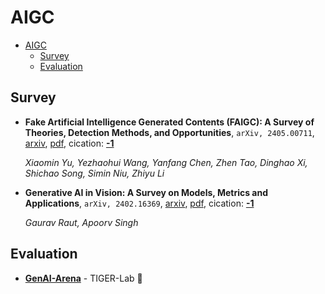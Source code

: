 # AIGC

- [AIGC](#aigc)
	- [Survey](#survey)
	- [Evaluation](#evaluation)


## Survey
- **Fake Artificial Intelligence Generated Contents (FAIGC): A Survey of
  Theories, Detection Methods, and Opportunities**, `arXiv, 2405.00711`, [arxiv](http://arxiv.org/abs/2405.00711v2), [pdf](http://arxiv.org/pdf/2405.00711v2.pdf), cication: [**-1**](None)

	 *Xiaomin Yu, Yezhaohui Wang, Yanfang Chen, Zhen Tao, Dinghao Xi, Shichao Song, Simin Niu, Zhiyu Li*
- **Generative AI in Vision: A Survey on Models, Metrics and Applications**, `arXiv, 2402.16369`, [arxiv](http://arxiv.org/abs/2402.16369v1), [pdf](http://arxiv.org/pdf/2402.16369v1.pdf), cication: [**-1**](None)

	 *Gaurav Raut, Apoorv Singh*

## Evaluation
- [**GenAI-Arena**](https://huggingface.co/spaces/TIGER-Lab/GenAI-Arena) - TIGER-Lab 🤗
